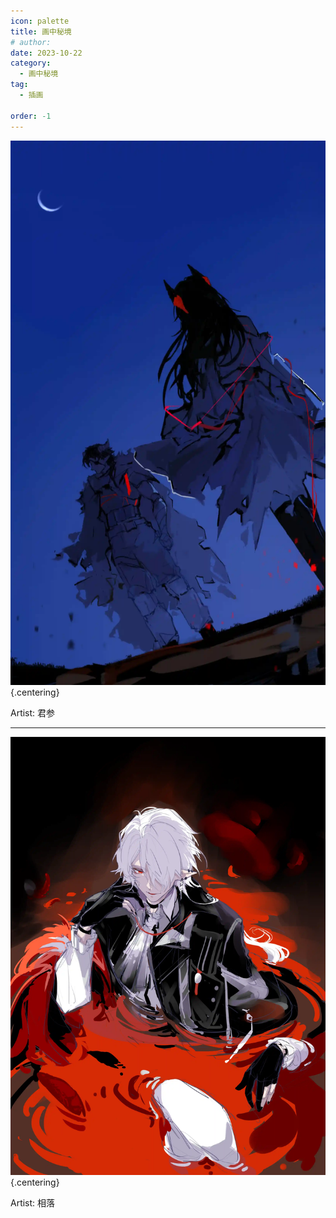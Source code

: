 ```yaml
---
icon: palette
title: 画中秘境
# author: 
date: 2023-10-22
category:
  - 画中秘境
tag:
  - 插画

order: -1
---
```

<!-- more -->

![](./res/illustration/独立插（君参）.webp) {.centering}

Artist: 君参

---

![](./res/illustration/血魔大君_独立插（相落）.webp) {.centering}

Artist: 相落

<FakeAds />